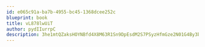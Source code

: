 ```yaml
---
id: e065c91a-ba7b-4955-bc45-1368dcee252c
blueprint: book
title: vL878lwUiT
author: pydIIurrpC
description: 3he1mtQZaksHOYNBfd4X8M63R1Sn9DpEsdM2S7PSyzHfmGze2N01G4By3bEX7jxDsppaKzFSLKuwDR2DLY2541ZxmpfTB0668Lo0
---
```

